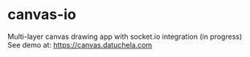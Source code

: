 # canvas-io

Multi-layer canvas drawing app with socket.io integration (in progress)
<br/>
See demo at: https://canvas.datuchela.com
